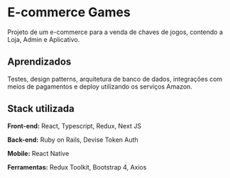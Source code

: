 # E-commerce Games

Projeto de um e-commerce para a venda de chaves de jogos, contendo a Loja, Admin e Aplicativo.

## Aprendizados

Testes, design patterns, arquitetura de banco de dados, integrações com meios de pagamentos e deploy utilizando os serviços Amazon.

## Stack utilizada

**Front-end:** React, Typescript, Redux, Next JS

**Back-end:** Ruby on Rails, Devise Token Auth

**Mobile:** React Native

**Ferramentas:**  Redux Toolkit, Bootstrap 4, Axios
